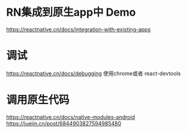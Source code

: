 # RN集成到原生app中 Demo

https://reactnative.cn/docs/integration-with-existing-apps

# 调试
https://reactnative.cn/docs/debugging
使用chrome或者 react-devtools

# 调用原生代码
https://reactnative.cn/docs/native-modules-android
https://juejin.cn/post/6844903827594985480

#